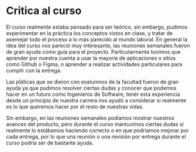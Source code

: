 # Critica al curso
El curso realmente estaba pensado para ser teórico, sin embargo, pudimos experimentar en la práctica los conceptos vistos en clase, y tratar de asemejar todo el proceso a lo más parecido al mundo laboral. En general la idea del curso nos pareció muy interesante, las reuniones semanales fueron de gran ayuda como guía para el proyecto. Particularmente tuvimos que aprender por nuestra cuenta a usar la mayoría de aplicaciones o sitios como Github o Figma, o aprender a realizar actividades particulares para cumplir con la entrega.

Las pláticas que se dieron con exalumnos de la facultad fueron de gran ayuda ya que pudimos resolver ciertas dudas y conocer que podemos hacer en un futuro como Ingenieros de Software, tener esta experiencia desde un principio de nuestra carrera nos ayudó a considerar si realmente es lo que queremos hacer por el resto de nuestras vidas.

Sin embargo, en las reuniones semanales podíamos mostrar nuestros avances del producto, pero durante el curso mantuvimos ciertas dudas si realmente lo estábamos haciendo correcto o en que podríamos mejorar por cada entrega, por lo que una reunión o una revisión por entrega durante el curso podría ser de bastante ayuda.
